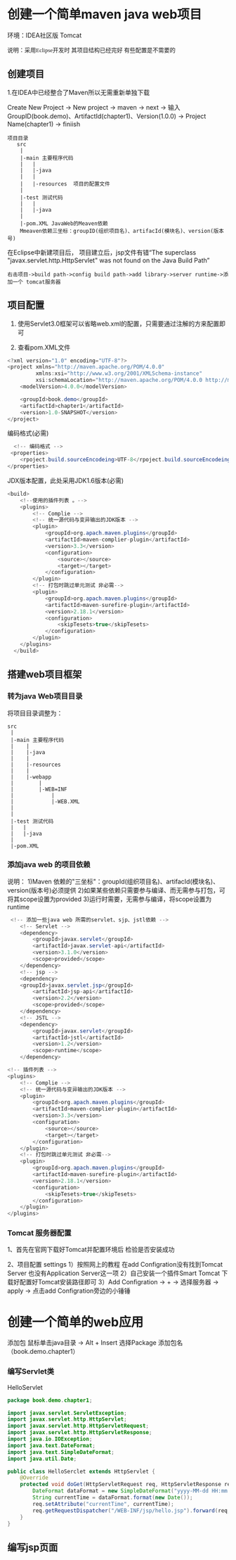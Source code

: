 # 创建一个简单maven java web项目

环境：IDEA社区版  Tomcat

<span style="font-size:13px;font-family:FangSong">说明：采用Eclipse开发时 其项目结构已经完好 有些配置是不需要的</span>

## 创建项目
    

1.在IDEA中已经整合了Maven所以无需重新单独下载  

  Create New Project -> New project -> maven -> next -> 输入GroupID(book.demo)、ArtifactId(chapter1)、Version(1.0.0) -> Project Name(chapter1) -> finiish

    项目目录
       src
        |
        |-main 主要程序代码
        |   |
        |   |-java
        |   |    
        |   |-resources  项目的配置文件
        |
        |-test 测试代码
        |   |
        |   |-java   
        |
        |-pom.XML JavaWeb的Meaven依赖
        Mmeaven依赖三坐标：groupID(组织项目名)、artifacId(模块名)、version(版本号)

   在Eclipse中新建项目后， 项目建立后，jsp文件有错“The superclass "javax.servlet.http.HttpServlet" was not found on the Java Build Path”
     
    右击项目->build path->config build path->add library->server runtime->添加一个 tomcat服务器


## 项目配置 
1. 使用Servlet3.0框架可以省略web.xml的配置，只需要通过注解的方来配置即可

2. 查看pom.XML文件
```java
<?xml version="1.0" encoding="UTF-8"?>
<project xmlns="http://maven.apache.org/POM/4.0.0"
         xmlns:xsi="http://www.w3.org/2001/XMLSchema-instance"
         xsi:schemaLocation="http://maven.apache.org/POM/4.0.0 http://maven.apache.org/xsd/maven-4.0.0.xsd">
    <modelVersion>4.0.0</modelVersion>

    <groupId>book.demo</groupId>
    <artifactId>chapter1</artifactId>
    <version>1.0-SNAPSHOT</version>
</project>
```

编码格式(必需)
```java
  <!-- 编码格式 -->
 <properties>
    <rpoject.build.sourceEncodeing>UTF-8</rpoject.build.sourceEncodeing>
</properties>
```

JDX版本配置，此处采用JDK1.6版本(必需)
```java
<build>
    <!--使用的插件列表 。-->  
    <plugins>
        <!-- Complie -->
        <!-- 统一源代码与变异输出的JDK版本 -->
        <plugin>
            <groupId>org.apach.maven.plugins</groupId>
            <artifactId>maven-complier-plugin</artifactId>
            <version>3.3</version>
            <configuration>
                <source></source>
                <target></target>
            </configuration>
        </plugin>
        <!-- 打包时跳过单元测试 非必需-->
        <plugin>
            <groupId>org.apach.maven.plugins</groupId>
            <artifactId>maven-surefire-plugin</artifactId>
            <version>2.18.1</version>
            <configuration>
                <skipTesets>true</skipTesets>
            </configuration>
        </plugin>
    </plugins>	
  </build>
```


## 搭建web项目框架

### 转为java Web项目目录
将项目目录调整为：
    
    src
     |
     |-main 主要程序代码
     |    |
     |    |-java
     |    |    
     |    |-resources  
     |    |
     |    |-webapp
     |        |
     |        |-WEB=INF
     |            |
     |            |-WEB.XML
     |
     |
     |-test 测试代码
     |   |
     |   |-java   
     |
     |-pom.XML 


### 添加java web 的项目依赖
 说明：
 1)Maven 依赖的"三坐标"：groupId(组织项目名)、artifacId(模块名)、version(版本号)必须提供
 2)如果某些依赖只需要参与编译、而无需参与打包，可将其scope设置为provided
 3)运行时需要，无需参与编译，将scope设置为runtime

```java
 <!-- 添加一些java web 所需的servlet、sjp、jstl依赖 -->
    <!-- Servlet -->
  	<dependency>
  		<groupId>javax.servlet</groupId>
 		<artifactId>javax.servlet-api</artifactId>
 		<version>3.1.0</version>
 		<scope>provided</scope>
  	</dependency>
  	<!-- jsp -->
  	<dependency>
  	<groupId>javax.servlet.jsp</groupId>
 		<artifactId>jsp-api</artifactId>
 		<version>2.2</version>
 		<scope>provided</scope>
  	</dependency>
  	<!-- JSTL -->
  	<dependency>
  		<groupId>javax.servlet</groupId>
  		<artifactId>jstl</artifactId>
  		<version>1.2</version>
  		<scope>runtime</scope>
  	</dependency>

```

```java
<!-- 插件列表 -->
<plugins>
    <!-- Complie -->
    <!-- 统一源代码与变异输出的JDK版本 -->
    <plugin>
        <groupId>org.apach.maven.plugins</groupId>
        <artifactId>maven-complier-plugin</artifactId>
        <version>3.3</version>
        <configuration>
            <source></source>
            <target></target>
        </configuration>
    </plugin>
    <!-- 打包时跳过单元测试 非必需-->
    <plugin>
        <groupId>org.apach.maven.plugins</groupId>
        <artifactId>maven-surefire-plugin</artifactId>
        <version>2.18.1</version>
        <configuration>
            <skipTesets>true</skipTesets>
        </configuration>
    </plugin>
</plugins>	
```

### Tomcat 服务器配置

1、首先在官网下载好Tomcat并配置环境后 检验是否安装成功

2、项目配置 settings 
   1）按照网上的教程 在add Configration没有找到Tomcat Server  也没有Application Server这一项 
   2）自己安装一个插件Smart Tomcat 下载好配置好Tomcat安装路径即可
   3）Add Configration -> + -> 选择服务器  -> apply ->  点击add Configration旁边的小锤锤

# 创建一个简单的web应用

 添加包 鼠标单击java目录 -> Alt + Insert 选择Package 添加包名（book.demo.chapter1）

### 编写Servlet类
HelloServlet
```java
package book.demo.chapter1;

import javax.servlet.ServletException;
import javax.servlet.http.HttpServlet;
import javax.servlet.http.HttpServletRequest;
import javax.servlet.http.HttpServletResponse;
import java.io.IOException;
import java.text.DateFormat;
import java.text.SimpleDateFormat;
import java.util.Date;

public class HelloSerclet extends HttpServlet {
    @Override
    protected void doGet(HttpServletRequest req, HttpServletResponse resp) throws ServletException, IOException {
        DateFormat dataFormat = new SimpleDateFormat("yyyy-MM-dd HH:mm:ss");
        String currentTime = dataFormat.format(new Date());
        req.setAttribute("currentTime", currentTime);
        req.getRequestDispatcher("/WEB-INF/jsp/hello.jsp").forward(req, resp);
    }
}
```


## 编写jsp页面

